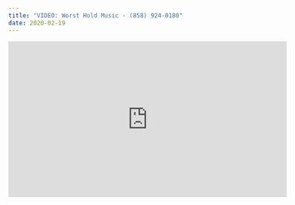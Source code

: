 ```yaml
---
title: "VIDEO: Worst Hold Music - (858) 924-0180"
date: 2020-02-19
---
```

<iframe width="560" height="315" src="https://www.youtube.com/embed/mpYvRr1VN6k" frameborder="0" allow="accelerometer; autoplay; encrypted-media; gyroscope; picture-in-picture" allowfullscreen></iframe>
